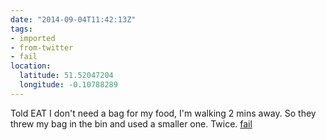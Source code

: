 ```yaml
---
date: "2014-09-04T11:42:13Z"
tags:
- imported
- from-twitter
- fail
location:
  latitude: 51.52047204
  longitude: -0.10788289
---
```

Told EAT I don't need a bag for my food, I'm walking 2 mins away. So they threw my bag in the bin and used a smaller one. Twice. [fail](/tags/fail)
